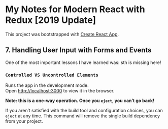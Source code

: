 # My Notes for Modern React with Redux [2019 Update]

This project was bootstrapped with [Create React App](https://github.com/facebook/create-react-app).

## 7. Handling User Input with Forms and Events

One of the most important lessons I have learned was: sth is missing here!

### `Controlled VS Uncontrolled Elements`

Runs the app in the development mode.\
Open [http://localhost:3000](http://localhost:3000) to view it in the browser.


**Note: this is a one-way operation. Once you `eject`, you can’t go back!**

If you aren’t satisfied with the build tool and configuration choices, you can `eject` at any time. This command will remove the single build dependency from your project.